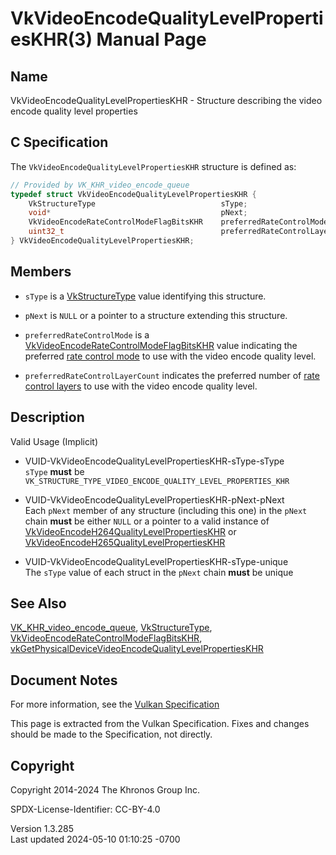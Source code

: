 # VkVideoEncodeQualityLevelPropertiesKHR(3) Manual Page

## Name

VkVideoEncodeQualityLevelPropertiesKHR - Structure describing the video
encode quality level properties



## <a href="#_c_specification" class="anchor"></a>C Specification

The `VkVideoEncodeQualityLevelPropertiesKHR` structure is defined as:

``` c
// Provided by VK_KHR_video_encode_queue
typedef struct VkVideoEncodeQualityLevelPropertiesKHR {
    VkStructureType                            sType;
    void*                                      pNext;
    VkVideoEncodeRateControlModeFlagBitsKHR    preferredRateControlMode;
    uint32_t                                   preferredRateControlLayerCount;
} VkVideoEncodeQualityLevelPropertiesKHR;
```

## <a href="#_members" class="anchor"></a>Members

- `sType` is a [VkStructureType](https://registry.khronos.org/vulkan/specs/1.3-extensions/man/html/VkStructureType.html) value identifying
  this structure.

- `pNext` is `NULL` or a pointer to a structure extending this
  structure.

- `preferredRateControlMode` is a
  [VkVideoEncodeRateControlModeFlagBitsKHR](https://registry.khronos.org/vulkan/specs/1.3-extensions/man/html/VkVideoEncodeRateControlModeFlagBitsKHR.html)
  value indicating the preferred <a
  href="https://registry.khronos.org/vulkan/specs/1.3-extensions/html/vkspec.html#encode-rate-control-modes"
  target="_blank" rel="noopener">rate control mode</a> to use with the
  video encode quality level.

- `preferredRateControlLayerCount` indicates the preferred number of <a
  href="https://registry.khronos.org/vulkan/specs/1.3-extensions/html/vkspec.html#encode-rate-control-layers"
  target="_blank" rel="noopener">rate control layers</a> to use with the
  video encode quality level.

## <a href="#_description" class="anchor"></a>Description

Valid Usage (Implicit)

- <a href="#VUID-VkVideoEncodeQualityLevelPropertiesKHR-sType-sType"
  id="VUID-VkVideoEncodeQualityLevelPropertiesKHR-sType-sType"></a>
  VUID-VkVideoEncodeQualityLevelPropertiesKHR-sType-sType  
  `sType` **must** be
  `VK_STRUCTURE_TYPE_VIDEO_ENCODE_QUALITY_LEVEL_PROPERTIES_KHR`

- <a href="#VUID-VkVideoEncodeQualityLevelPropertiesKHR-pNext-pNext"
  id="VUID-VkVideoEncodeQualityLevelPropertiesKHR-pNext-pNext"></a>
  VUID-VkVideoEncodeQualityLevelPropertiesKHR-pNext-pNext  
  Each `pNext` member of any structure (including this one) in the
  `pNext` chain **must** be either `NULL` or a pointer to a valid
  instance of
  [VkVideoEncodeH264QualityLevelPropertiesKHR](https://registry.khronos.org/vulkan/specs/1.3-extensions/man/html/VkVideoEncodeH264QualityLevelPropertiesKHR.html)
  or
  [VkVideoEncodeH265QualityLevelPropertiesKHR](https://registry.khronos.org/vulkan/specs/1.3-extensions/man/html/VkVideoEncodeH265QualityLevelPropertiesKHR.html)

- <a href="#VUID-VkVideoEncodeQualityLevelPropertiesKHR-sType-unique"
  id="VUID-VkVideoEncodeQualityLevelPropertiesKHR-sType-unique"></a>
  VUID-VkVideoEncodeQualityLevelPropertiesKHR-sType-unique  
  The `sType` value of each struct in the `pNext` chain **must** be
  unique

## <a href="#_see_also" class="anchor"></a>See Also

[VK_KHR_video_encode_queue](https://registry.khronos.org/vulkan/specs/1.3-extensions/man/html/VK_KHR_video_encode_queue.html),
[VkStructureType](https://registry.khronos.org/vulkan/specs/1.3-extensions/man/html/VkStructureType.html),
[VkVideoEncodeRateControlModeFlagBitsKHR](https://registry.khronos.org/vulkan/specs/1.3-extensions/man/html/VkVideoEncodeRateControlModeFlagBitsKHR.html),
[vkGetPhysicalDeviceVideoEncodeQualityLevelPropertiesKHR](https://registry.khronos.org/vulkan/specs/1.3-extensions/man/html/vkGetPhysicalDeviceVideoEncodeQualityLevelPropertiesKHR.html)

## <a href="#_document_notes" class="anchor"></a>Document Notes

For more information, see the <a
href="https://registry.khronos.org/vulkan/specs/1.3-extensions/html/vkspec.html#VkVideoEncodeQualityLevelPropertiesKHR"
target="_blank" rel="noopener">Vulkan Specification</a>

This page is extracted from the Vulkan Specification. Fixes and changes
should be made to the Specification, not directly.

## <a href="#_copyright" class="anchor"></a>Copyright

Copyright 2014-2024 The Khronos Group Inc.

SPDX-License-Identifier: CC-BY-4.0

Version 1.3.285  
Last updated 2024-05-10 01:10:25 -0700
